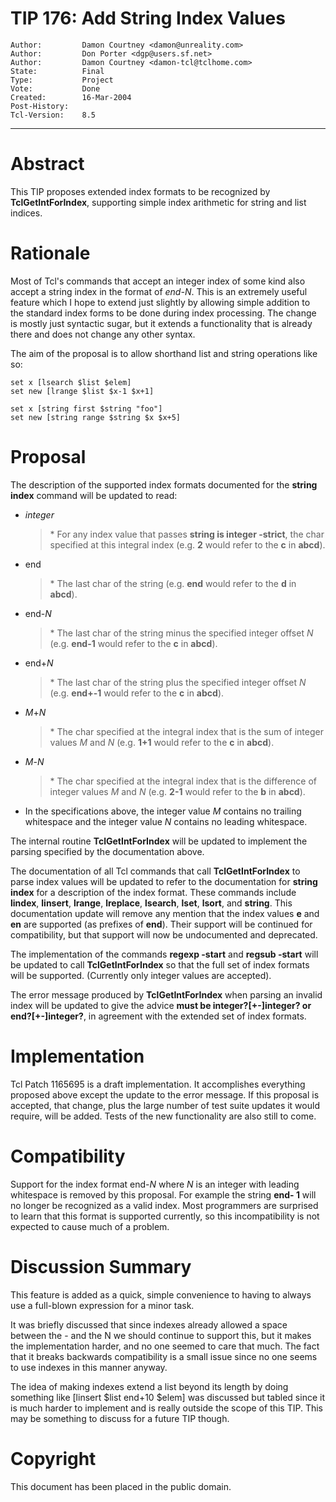 # TIP 176: Add String Index Values
	Author:         Damon Courtney <damon@unreality.com>
	Author:         Don Porter <dgp@users.sf.net>
	Author:         Damon Courtney <damon-tcl@tclhome.com>
	State:          Final
	Type:           Project
	Vote:           Done
	Created:        16-Mar-2004
	Post-History:   
	Tcl-Version:    8.5
-----

# Abstract

This TIP proposes extended index formats to be recognized by
**TclGetIntForIndex**, supporting simple index arithmetic
for string and list indices.

# Rationale

Most of Tcl's commands that accept an integer index of some kind also
accept a string index in the format of _end-N_.  This is an
extremely useful feature which I hope to extend just slightly by
allowing simple addition to the standard index forms to be done during
index processing.  The change is mostly just syntactic sugar, but it
extends a functionality that is already there and does not change any
other syntax.

The aim of the proposal is to allow shorthand list and string
operations like so:

	set x [lsearch $list $elem]
	set new [lrange $list $x-1 $x+1]
	
	set x [string first $string "foo"]
	set new [string range $string $x $x+5]

# Proposal

The description of the supported index formats documented for
the **string index** command will be updated to read:

   * _integer_

	   >   \* For any index value that passes **string is integer -strict**,
         the char specified at this integral index \(e.g. **2** would
         refer to the **c** in **abcd**\).

   * end

	   >   \* The last char of the string \(e.g.  **end** would refer to
         the **d** in **abcd**\).

   * end-_N_

	   >   \* The last char of the string minus the specified integer
         offset _N_ \(e.g. **end-1** would refer to the **c**
         in **abcd**\).

   * end\+_N_

	   >   \* The last char of the string plus the specified integer
         offset _N_ \(e.g. **end\+-1** would refer to the **c**
         in **abcd**\).

   * _M_\+_N_

	   >   \* The char specified at the integral index that is the sum of
         integer values _M_ and _N_ \(e.g.  **1\+1** would refer
         to the **c** in **abcd**\).

   * _M_-_N_

	   >   \* The char specified at the integral index that is the difference
         of integer values _M_ and _N_ \(e.g. **2-1** would refer to
         the **b** in **abcd**\).

   * In the specifications above, the integer value _M_ contains no
     trailing whitespace and the integer value _N_ contains no
     leading whitespace.

The internal routine **TclGetIntForIndex** will be updated to
implement the parsing specified by the documentation above.

The documentation of all Tcl commands that call **TclGetIntForIndex**
to parse index values will be updated to refer to the documentation
for **string index** for a description of the index format. 
These commands include **lindex**, **linsert**, **lrange**,
**lreplace**, **lsearch**, **lset**, **lsort**, and
**string**.  This
documentation update will remove any mention that the index values
**e** and **en** are supported \(as prefixes of **end**\).  Their
support will be continued for compatibility, but that support will
now be undocumented and deprecated.

The implementation of the commands **regexp -start** and
**regsub -start** will be updated to call **TclGetIntForIndex**
so that the full set of index formats will be supported.  \(Currently
only integer values are accepted\).

The error message produced by **TclGetIntForIndex** when parsing
an invalid index will be updated to give the advice
**must be integer?[+-]integer? or end?[+-]integer?**,
in agreement with the extended set of index formats.

# Implementation

Tcl Patch 1165695 is a draft implementation.  It accomplishes everything
proposed above except the update to the error message.  If this proposal
is accepted, that change, plus the large number of test suite updates
it would require, will be added.  Tests of the new functionality are
also still to come.

# Compatibility

Support for the index format end-_N_ where _N_ is an integer
with leading whitespace is removed by this proposal.  For example
the string **end- 1** will no longer be recognized as a valid index.
Most programmers are surprised to learn that this format is supported
currently, so this incompatibility is not expected to cause much
of a problem.

# Discussion Summary

This feature is added as a quick, simple convenience to having to always use a full-blown expression for a minor task.

It was briefly discussed that since indexes already allowed a space between the - and the N we should continue to support this, but it makes the implementation harder, and no one seemed to care that much.  The fact that it breaks backwards compatibility is a small issue since no one seems to use indexes in this manner anyway.

The idea of making indexes extend a list beyond its length by doing something like [linsert $list end+10 $elem] was discussed but tabled since it is much harder to implement and is really outside the scope of this TIP.  This may be something to discuss for a future TIP though.

# Copyright

This document has been placed in the public domain.

